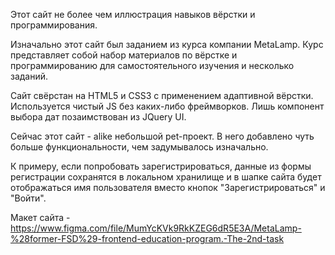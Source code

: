 Этот сайт не более чем иллюстрация навыков вёрстки и программирования.

Изначально этот сайт был заданием из курса компании MetaLamp. Курс представляет собой набор материалов по вёрстке и программированию для самостоятельного изучения и несколько заданий.

Сайт свёрстан на HTML5 и CSS3 с применением адаптивной вёрстки. Используется чистый JS без каких-либо фреймворков. Лишь компонент выбора дат позаимствован из JQuery UI.

Сейчас этот сайт - alike небольшой pet-проект. В него добавлено чуть больше функциональности, чем задумывалось изначально.

К примеру, если попробовать зарегистрироваться, данные из формы регистрации сохранятся в локальном хранилище и в шапке сайта будет отображаться имя пользователя вместо кнопок "Зарегистрироваться" и "Войти".

Макет сайта - https://www.figma.com/file/MumYcKVk9RkKZEG6dR5E3A/MetaLamp-%28former-FSD%29-frontend-education-program.-The-2nd-task
